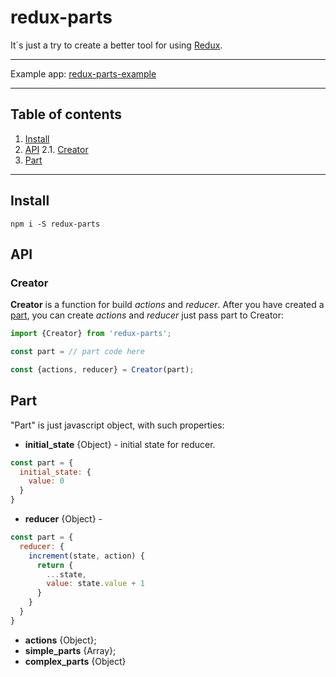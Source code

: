 # redux-parts

It`s just a try to create a better tool for using [Redux](https://github.com/reactjs/redux).

***

Example app: [redux-parts-example](https://github.com/andreevWork/redux-parts-example)

***
## Table of contents
1. [Install](#install)
2. [API](#api)
2.1. [Creator](#api.creator)
3. [Part](#part)

***

## Install

```javascropt
npm i -S redux-parts
```

## API

### Creator

**Creator** is a function for build *actions* and *reducer*.
After you have created a [part](#part), you can create *actions* and *reducer* just pass part to Creator:
```javascript
import {Creator} from 'redux-parts';

const part = // part code here

const {actions, reducer} = Creator(part);
```


## Part

"Part" is just javascript object, with such properties:
* **initial_state** {Object} - initial state for reducer.
```javascript
const part = {
  initial_state: {
    value: 0
  }
}
```
* **reducer** {Object} - 
```javascript
const part = {
  reducer: {
    increment(state, action) {
      return {
        ...state,
        value: state.value + 1
      }
    }
  }
}
```
* **actions** {Object};
* **simple_parts** {Array};
* **complex_parts** {Object}

